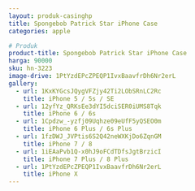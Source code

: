 ```yaml
---
layout: produk-casinghp
title: Spongebob Patrick Star iPhone Case
categories: apple

# Produk
product-title: Spongebob Patrick Star iPhone Case
harga: 90000
sku: hn-3223
image-drive: 1PtYzdEPcZPEQP1IvxBaavfrDh6Nr2erL
gallery:
  - url: 1KxKYGcsJQygVFZjy42Ti2LObSRnLC2Rc
    title: iPhone 5 / 5s / SE
  - url: 12yfYz_QRKsEe3dYI5dciSER0iUMS8Tqk
    title: iPhone 6 / 6s
  - url: 1Cpdzw_-yzfj09Uqhze09eUfF5yQSEO0m
    title: iPhone 6 Plus / 6s Plus
  - url: 1fzDWJ_JVPtis6S2Q42neWXKjDo6ZqnGM
    title: iPhone 7 / 8
  - url: 1iEAaPvb1Q-x0hJ9oFCdTDfsJgtBrzicI
    title: iPhone 7 Plus / 8 Plus
  - url: 1PtYzdEPcZPEQP1IvxBaavfrDh6Nr2erL
    title: iPhone X
---
```


